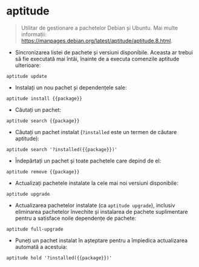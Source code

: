 # aptitude

> Utilitar de gestionare a pachetelor Debian și Ubuntu.
> Mai multe informații: <https://manpages.debian.org/latest/aptitude/aptitude.8.html>.

- Sincronizarea listei de pachete și versiuni disponibile. Aceasta ar trebui să fie executată mai întâi, înainte de a executa comenzile aptitude ulterioare:

`aptitude update`

- Instalați un nou pachet și dependențele sale:

`aptitude install {{package}}`

- Căutați un pachet:

`aptitude search {{package}}`

- Căutați un pachet instalat (`?installed` este un termen de căutare aptitude):

`aptitude search '?installed({{package}})'`

- Îndepărtați un pachet și toate pachetele care depind de el:

`aptitude remove {{package}}`

- Actualizați pachetele instalate la cele mai noi versiuni disponibile:

`aptitude upgrade`

- Actualizarea pachetelor instalate (ca `aptitude upgrade`), inclusiv eliminarea pachetelor învechite și instalarea de pachete suplimentare pentru a satisface noile dependențe de pachete:

`aptitude full-upgrade`

- Puneți un pachet instalat în așteptare pentru a împiedica actualizarea automată a acestuia:

`aptitude hold '?installed({{package}})'`
